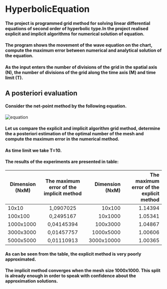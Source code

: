 # HyperbolicEquation
#### The project is programmed grid method for solving linear differential equations of second order of hyperbolic type.In the project realised explicit and implicit algorithms for numerical solution of equation.
####
#### The program shows the movement of the wave equation on the chart, compute the maximum error between numerical and analytical solution of the equation.
#### As the input enters the number of divisions of the grid in the spatial axis (N), the number of divisions of the grid along the time axis (M) and time limit (T).
####
## A posteriori evaluation
#### Consider the net-point method by the following equation.
![equation](http://www.imageup.ru/img143/2980320/snimok-1.jpg "equation") 
#### Let us compare the explicit and implicit algorithm grid method, determine the a posteriori estimation of the optimal number of the mesh and compute the maximum error in the numerical method. 
#### As time limit we take T=10.
#### The results of the experiments are presented in table:
|Dimension (NxM)|	The maximum error of the implicit method|	Dimension (NxM)|The maximum error of the explicit method |
|----------------|:---------:|----------------:|---------:|
|10x10|	1,0907025|	10x100|	1.14394|
|100x100|	0,2495167|	10x1000|	1.05341|
|1000x1000|	0,04145394|	100x3000|	1.04867|
|3000x3000|	0,01457757|	1000x5000|	1.00606|
|5000x5000|	0,01110913|	3000x10000|	1.00365|

#### As can be seen from the table, the explicit method is very poorly approximated.
#### The implicit method converges when the mesh size 1000x1000. This split is already enough in order to speak with confidence about the approximation solutions.

